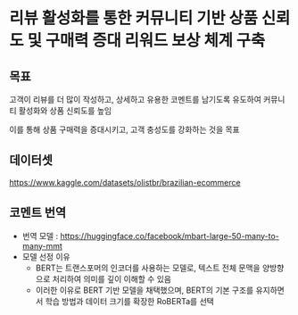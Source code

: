 # 리뷰 활성화를 통한 커뮤니티 기반 상품 신뢰도 및 구매력 증대 리워드 보상 체계 구축

## 목표

고객이 리뷰를 더 많이 작성하고, 상세하고 유용한 코멘트를 남기도록 유도하여 커뮤니티 활성화와 상품 신뢰도를 높임

이를 통해 상품 구매력을 증대시키고, 고객 충성도를 강화하는 것을 목표

## 데이터셋

https://www.kaggle.com/datasets/olistbr/brazilian-ecommerce

## 코멘트 번역

- 번역 모델 : https://huggingface.co/facebook/mbart-large-50-many-to-many-mmt
- 모델 선정 이유    
    - BERT는 트랜스포머의 인코더를 사용하는 모델로, 텍스트 전체 문맥을 양방향으로 처리하여 의미를 깊이 이해할 수 있음
    - 이러한 이유로 BERT 기반 모델을 채택했으며, BERT의 기본 구조를 유지하면서 학습 방법과 데이터 크기를 확장한 RoBERTa를 선택

